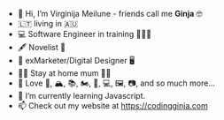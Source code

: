 - 👋 Hi, I’m Virginija Meilune - friends call me <b>Ginja</b> 🤓
- 🇱🇹 living in 🇦🇺
- 💻 Software Engineer in training 👩🏼‍💻
- 🖋 Novelist 📖
- 🦄 exMarketer/Digital Designer 🖥
- 👦🏼 Stay at home mum 👧🏼
- 👀 Love 🎹, 🏔, 📚, 🏍, 🌱, 💻, 🖼️, 📷, and so much more...
- 🌱 I’m currently learning Javascript.
- 📫 Check out my website at https://codingginja.com 

<!---
meilune/meilune is a ✨ special ✨ repository because its `README.md` (this file) appears on your GitHub profile.
You can click the Preview link to take a look at your changes.
--->
